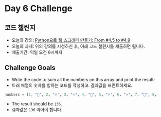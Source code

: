# Day 6 Challenge



## 코드 챌린지

- 오늘의 강의: [Python으로 웹 스크래퍼 만들기: From #4.5 to #4.9](https://nomadcoders.co/python-for-beginners/lectures/3784)
- 오늘의 과제: 위의 강의를 시청하신 후, 아래 코드 챌린지를 제출하면 됩니다.
- 제출기간: 익일 오전 6시까지



## Challenge Goals

- Write the code to sum all the numbers on this array and print the result:
- 아래 배열의 숫자를 합하는 코드를 작성하고. 결과값을 프린트하세요.

```py
numbers = [1, "💖", 2, "🔥", 3, "⭐️", 4, "💖", 5, "🔥", 6, "⭐️", 7, "💖", 8, "🔥", 9, "⭐️", 10, "💖", 11, "🔥", 12, "⭐️", 13, "💖", 14, "🔥", 15, "⭐️", 16]
```

- The result should be `136`.
- 결과값은 `136` 이어야 합니다.